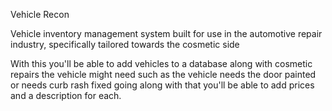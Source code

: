 Vehicle Recon

Vehicle inventory management system built for use in the automotive repair industry, specifically tailored towards the cosmetic side

With this you'll be able to add vehicles to a database along with cosmetic repairs the vehicle might need such as the vehicle needs the door painted or needs curb rash fixed going along with that you'll be able to add prices and a description for each.
